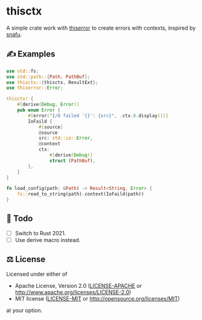 # thisctx

A simple crate work with [thiserror](https://crates.io/crates/thiserror) to
create errors with contexts, inspired by
[snafu](https://crates.io/crates/snafu).

## ✍️ Examples

```rust
use std::fs;
use std::path::{Path, PathBuf};
use thisctx::{thisctx, ResultExt};
use thiserror::Error;

thisctx! {
    #[derive(Debug, Error)]
    pub enum Error {
        #[error("I/O failed '{}': {src}", .ctx.0.display())]
        IoFaild {
            #[source]
            @source
            src: std::io::Error,
            @context
            ctx:
                #[derive(Debug)]
                struct (PathBuf),
        },
    }
}

fn load_config(path: &Path) -> Result<String, Error> {
    fs::read_to_string(path).context(IoFaild(path))
}
```

## 📝 Todo

- [ ] Switch to Rust 2021.
- [ ] Use derive macro instead.

## ⚖️ License

Licensed under either of

- Apache License, Version 2.0 ([LICENSE-APACHE](LICENSE-APACHE) or
  <http://www.apache.org/licenses/LICENSE-2.0>)
- MIT license ([LICENSE-MIT](LICENSE-MIT) or
  <http://opensource.org/licenses/MIT>)

at your option.

